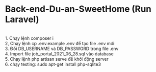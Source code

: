 # Back-end-Du-an-SweetHome (Run Laravel)
<br>
1. Chạy lệnh composer i 
<br>
2, Chạy lệnh cp .env.example .env để tạo file .env mới
<br>
3. Đổi DB_USERNAME và DB_PASSWORD trong file .env
<br>
4. Import file job_portal_2021_06_28.sql vào database
<br>
5. Chạy lệnh php artisan serve để khởi động server
<br>
6. chạy testing: sudo apt-get install php-sqlite3

